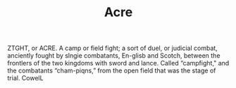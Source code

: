 ---
title: Acre
letter: A
permalink: "/definitions/bld-acre-2.html"
body: ZTGHT, or ACRE. A camp or field fight; a sort of duel, or judicial combat, anciently
  fought by slngie combatants, En-glisb and Scotch, between the frontlers of the two
  kingdoms with sword and lance. Called “campfight," and the combatants “cham-piqns,”
  from the open field that was the stage of trial. CowelL
published_at: '2018-07-07'
source: Black's Law Dictionary 2nd Ed (1910)
layout: post
---